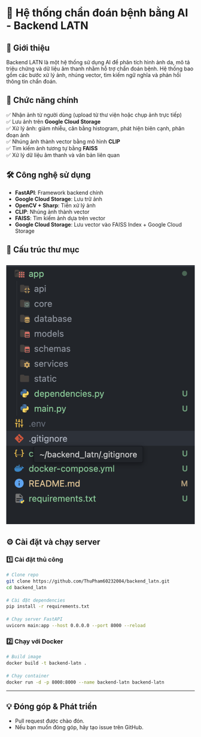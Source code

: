 # 🏥 Hệ thống chẩn đoán bệnh bằng AI - Backend LATN  

## 📝 Giới thiệu  
Backend LATN là một hệ thống sử dụng AI để phân tích hình ảnh da, mô tả triệu chứng và dữ liệu âm thanh nhằm hỗ trợ chẩn đoán bệnh. Hệ thống bao gồm các bước xử lý ảnh, nhúng vector, tìm kiếm ngữ nghĩa và phản hồi thông tin chẩn đoán.  

## 🚀 Chức năng chính  
✅ Nhận ảnh từ người dùng (upload từ thư viện hoặc chụp ảnh trực tiếp)  
✅ Lưu ảnh trên **Google Cloud Storage**  
✅ Xử lý ảnh: giảm nhiễu, cân bằng histogram, phát hiện biên cạnh, phân đoạn ảnh  
✅ Nhúng ảnh thành vector bằng mô hình **CLIP**  
✅ Tìm kiếm ảnh tương tự bằng **FAISS**  
✅ Xử lý dữ liệu âm thanh và văn bản liên quan  

## 🛠 Công nghệ sử dụng  
- **FastAPI**: Framework backend chính  
- **Google Cloud Storage**: Lưu trữ ảnh  
- **OpenCV + Sharp**: Tiền xử lý ảnh  
- **CLIP**: Nhúng ảnh thành vector  
- **FAISS**: Tìm kiếm ảnh dựa trên vector  
- **Google Cloud Storage**: Lưu vector vào FAISS Index + Google Cloud Storage 

## 📂 Cấu trúc thư mục 
![Tên mô tả ảnh](app/static/images/constructor.png)
---

## ⚙️ Cài đặt và chạy server  

### 1️⃣ Cài đặt thủ công  
```bash
# Clone repo
git clone https://github.com/ThuPham60232004/backend_latn.git
cd backend_latn

# Cài đặt dependencies
pip install -r requirements.txt

# Chạy server FastAPI
uvicorn main:app --host 0.0.0.0 --port 8000 --reload
```

### 2️⃣ Chạy với Docker  
```bash
# Build image
docker build -t backend-latn .

# Chạy container
docker run -d -p 8000:8000 --name backend-latn backend-latn
```

---


## 💡 Đóng góp & Phát triển  
- Pull request được chào đón.  
- Nếu bạn muốn đóng góp, hãy tạo issue trên GitHub.  
